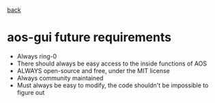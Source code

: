 <a href="docs/help.md">back</a>
# aos-gui future requirements

- Always ring-0
- There should always be easy access to the inside functions of AOS
- ALWAYS open-source and free, under the MIT license
- Always community maintained
- Must always be easy to modify, the code shouldn't be impossible to figure out